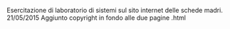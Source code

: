 Esercitazione di laboratorio di sistemi sul sito internet delle schede madri.
21/05/2015 Aggiunto copyright in fondo alle due pagine .html
